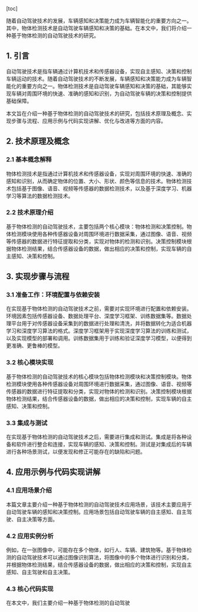 
[toc]                    
                
                
随着自动驾驶技术的发展，车辆感知和决策能力成为车辆智能化的重要方向之一。其中，物体检测技术是自动驾驶车辆感知和决策的基础。在本文中，我们将介绍一种基于物体检测的自动驾驶技术的研究。

## 1. 引言

自动驾驶技术是指车辆通过计算机技术和传感器设备，实现自主感知、决策和控制车辆运动的技术。随着自动驾驶技术的不断发展，车辆感知和决策能力成为车辆智能化的重要方向之一。物体检测技术是自动驾驶车辆感知和决策的基础，其能够实现车辆对周围环境的快速、准确的感知和识别，为自动驾驶车辆的决策和控制提供基础保障。

本文旨在介绍一种基于物体检测的自动驾驶技术的研究，包括技术原理及概念、实现步骤与流程、应用示例与代码实现讲解、优化与改进等方面的内容。

## 2. 技术原理及概念

### 2.1 基本概念解释

物体检测技术是指通过计算机技术和传感器设备，实现对周围环境的快速、准确的感知和识别，从而确定物体的位置、大小、形状、颜色等信息的技术。物体检测技术包括基于图像、语音、视频等传感器的数据检测技术，以及基于深度学习、机器学习等算法的数据检测技术。

### 2.2 技术原理介绍

基于物体检测的自动驾驶技术，主要包括两个核心模块：物体检测和决策控制。物体检测模块使用各种传感器设备对周围环境进行数据采集，通过图像、语音、视频等传感器的数据进行特征提取和分类，实现对物体的检测和识别。决策控制模块根据物体检测结果，结合传感器设备的数据，做出相应的决策和控制，实现车辆的自主感知、决策和控制。

## 3. 实现步骤与流程

### 3.1 准备工作：环境配置与依赖安装

在实现基于物体检测的自动驾驶技术之前，需要对实现环境进行配置和依赖安装。环境因素包括传感器设备、数据处理平台、深度学习框架、训练数据集等。数据处理平台用于对传感器设备采集到的数据进行处理和清洗，并将数据转化为适合机器学习和深度学习算法的格式。深度学习框架用于实现深度学习算法的训练和测试，以及实现模型的部署和调用。训练数据集用于训练和验证深度学习模型，以便得到更准确、更鲁棒的模型。

### 3.2 核心模块实现

基于物体检测的自动驾驶技术的核心模块包括物体检测模块和决策控制模块。物体检测模块使用各种传感器设备对周围环境进行数据采集，通过图像、语音、视频等传感器的数据进行特征提取和分类，实现对物体的检测和识别。决策控制模块根据物体检测结果，结合传感器设备的数据，做出相应的决策和控制，实现车辆的自主感知、决策和控制。

### 3.3 集成与测试

在实现基于物体检测的自动驾驶技术之后，需要进行集成和测试。集成是将各种设备和软件进行整合和连接，实现车辆的感知、决策和控制。测试是对集成后的车辆进行各种场景测试，以便发现和修正可能存在的缺陷和问题。

## 4. 应用示例与代码实现讲解

### 4.1 应用场景介绍

本篇文章主要介绍一种基于物体检测的自动驾驶技术应用场景，该技术主要应用于自动驾驶车辆的感知和决策控制。应用场景包括自动驾驶车辆的自主感知、自主驾驶、自主决策等方面。

### 4.2 应用实例分析

例如，在一张图像中，可能存在多个物体，如行人、车辆、建筑物等。基于物体检测的自动驾驶技术可以通过图像识别算法，将图像中的多个物体进行识别和分类，并根据物体检测结果，结合传感器设备的数据，做出相应的决策和控制，实现自主感知、自主驾驶和自主决策。

### 4.3 核心代码实现

在本文中，我们主要介绍一种基于物体检测的自动驾驶

